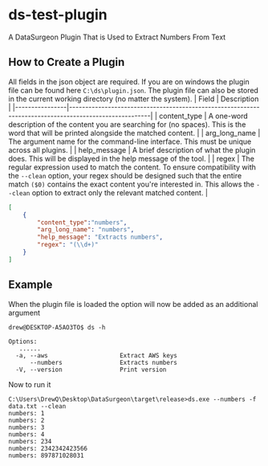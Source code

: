 # ds-test-plugin
A DataSurgeon Plugin That is Used to Extract Numbers From Text

## How to Create a Plugin
All fields in the json object are required. If you are on windows the plugin file can be found here ```C:\ds\plugin.json```. The plugin file can also be stored in the current working directory (no matter the system). 
| Field          | Description                                                                                           |
|----------------|-------------------------------------------------------------------------------------------------------|
| content_type   | A one-word description of the content you are searching for (no spaces). This is the word that will be printed alongside the matched content.                            |
| arg_long_name  | The argument name for the command-line interface. This must be unique across all plugins.             |
| help_message   | A brief description of what the plugin does. This will be displayed in the help message of the tool. |
| regex          | The regular expression used to match the content. To ensure compatibility with the ```--clean``` option, your regex should be designed such that the entire match ```($0)``` contains the exact content you're interested in. This allows the ```--clean``` option to extract only the relevant matched content. |


```json
[
    {
        "content_type":"numbers",
        "arg_long_name": "numbers",
        "help_message": "Extracts numbers",
        "regex": "(\\d+)"
    }
]
```

## Example
When the plugin file is loaded the option will now be added as an additional argument
```
drew@DESKTOP-A5AO3TO$ ds -h

Options:
   ......
  -a, --aws                    Extract AWS keys
      --numbers                Extracts numbers
  -V, --version                Print version
```
Now to run it
```
C:\Users\DrewQ\Desktop\DataSurgeon\target\release>ds.exe --numbers -f data.txt --clean
numbers: 1
numbers: 2
numbers: 3
numbers: 4
numbers: 234
numbers: 2342342423566
numbers: 897871028031
```
